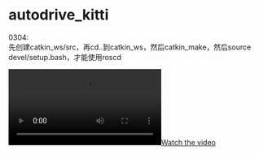 # autodrive_kitti
  
0304:  
先创建catkin_ws/src，再cd..到catkin_ws，然后catkin_make，然后source devel/setup.bash，才能使用roscd  

[![Watch the video](https://github.com/XxxuLimei/autodrive_kitti/blob/main/docs/video.mp4)](https://www.youtube.com/watch?v=2vKgfqCUOC8)
